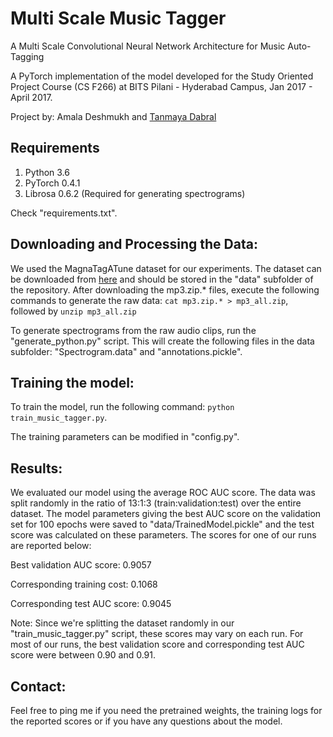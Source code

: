 # Multi Scale Music Tagger
A Multi Scale Convolutional Neural Network Architecture for Music Auto-Tagging

A PyTorch implementation of the model developed for the Study Oriented Project Course (CS F266) at BITS Pilani - Hyderabad Campus, Jan 2017 - April 2017. 

Project by: Amala Deshmukh and [Tanmaya Dabral](https://github.com/many-facedgod)

## Requirements
1. Python 3.6 
2. PyTorch 0.4.1 
3. Librosa 0.6.2 (Required for generating spectrograms) 

Check "requirements.txt".

## Downloading and Processing the Data:
We used the MagnaTagATune dataset for our experiments. The dataset can be downloaded from [here](http://mirg.city.ac.uk/codeapps/the-magnatagatune-dataset) and should be stored in the "data" subfolder of the repository. After downloading the mp3.zip.* files, execute the following commands to generate the raw data: `cat mp3.zip.* > mp3_all.zip`, followed by `unzip mp3_all.zip`

To generate spectrograms from the raw audio clips, run the "generate_python.py" script. This will create the following files in the data subfolder: "Spectrogram.data" and "annotations.pickle".

## Training the model:
To train the model, run the following command: `python train_music_tagger.py`.

The training parameters can be modified in "config.py".

## Results:
We evaluated our model using the average ROC AUC score. The data was split randomly in the ratio of 13:1:3 (train:validation:test) over the entire dataset. The model parameters giving the best AUC score on the validation set for 100 epochs were saved to "data/TrainedModel.pickle" and the test score was calculated on these parameters. The scores for one of our runs are reported below:

Best validation AUC score: 0.9057

Corresponding training cost: 0.1068

Corresponding test AUC score: 0.9045

Note: Since we're splitting the dataset randomly in our "train_music_tagger.py" script, these scores may vary on each run. For most of our runs, the best validation score and corresponding test AUC score were between 0.90 and 0.91.

## Contact:
Feel free to ping me if you need the pretrained weights, the training logs for the reported scores or if you have any questions about the model.
